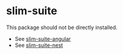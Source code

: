 # slim-suite

This package should not be directly installed.

* See [slim-suite-angular](https://github.com/ajdhefley/slim-suite-angular)
* See [slim-suite-nest](https://github.com/ajdhefley/slim-suite-nest)
